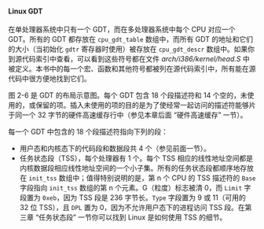 #### Linux GDT

在单处理器系统中只有一个 GDT，而在多处理器系统中每个 CPU 对应一个 GDT。所有的 GDT 都存放在 `cpu_gdt_table` 数组中，而所有 GDT 的地址和它们的大小（当初始化 `gdtr` 寄存器时使用）被存放在 `cpu_gdt_descr` 数组中。如果你到源代码索引中查看，可以看到这些符号都在文件 *arch/i386/kernel/head.S* 中被定义。本书中的每一个宏、函数和其他符号都被列在源代码索引中，所有能在源代码中很方便地找到它们。

图 2-6 是 GDT 的布局示意图。每个 GDT 包含 18 个段描述符和 14 个空的，未使用的，或保留的项。插入未使用的项的目的是为了使经常一起访问的描述符能够片于同一个 32 字节的硬件高速缓存行中（参见本章后面 “硬件高速缓存” 一节）。



每一个 GDT 中包含的 18 个段描述符指向下列的段：
- 用户态和内核态下的代码段和数据段共 4 个（参见前面一节）。
- 任务状态段（TSS），每个处理器有 1 个。每个 TSS 相应的线性地址空间都是内核数据段相应线性地址空间的一个小子集。所有的任务状态段都顺序地存放在 `init_tss` 数组中；值得特别说明的是，第 n 个 CPU 的 TSS 描述符的 `Base` 字段指向 `init_tss` 数组的第 n 个元素。G（粒度）标志被清 0，而 `Limit` 字段置为 `0xeb`，因为 TSS 段是 236 字节长。`Type` 字段置为 9 或 11（可用的 32 位 TSS），且 `DPL` 置为 0，因为不允许用户态下的进程访问 TSS 段。在第三章 “任务状态段” 一节你可以找到 Linux 是如何使用 TSS 的细节。
